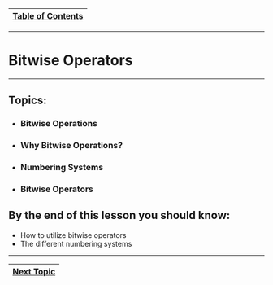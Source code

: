 |[Table of Contents](/00-Table-of-Contents.md)|
|---|

---

# Bitwise Operators

---

## Topics:

* ### Bitwise Operations
* ### Why Bitwise Operations?
* ### Numbering Systems
* ### Bitwise Operators

## By the end of this lesson you should know:

* How to utilize bitwise operators
* The different numbering systems

---
|[Next Topic](/06_Bitwise_operators/01_bitwise-operations.md)|
|---|

